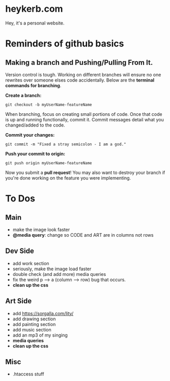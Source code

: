 # heykerb.com
Hey, it's a personal website.

# Reminders of github basics


## Making a branch and Pushing/Pulling From It.
Version control is tough. Working on different branches will ensure no one rewrites over someone elses code accidentally. Below are the **terminal commands for branching**.

**Create a branch:**
```
git checkout -b myUserName-featureName
```

When branching, focus on creating small portions of code. Once that code is up and running functionally, commit it. Commit messages detail what you changed/added to the code.

**Commit your changes:**
```
git commit -m "Fixed a stray semicolon - I am a god."
```

**Push your commit to origin:**
```
git push origin myUserName-featureName
```

Now you submit a **pull request**! You may also want to destroy your branch if you're done working on the feature you were implementing.

# To Dos
## Main
- make the image look faster
- **@media query**: change so CODE and ART are in columns not rows

## Dev Side
- add work section
- seriously, make the image load faster
- double check (and add more) media queries
- fix the weird p --> a (column --> row) bug that occurs.
- **clean up the css**

## Art Side
- add https://sorgalla.com/lity/
- add drawing section
- add painting section
- add music section
- add an mp3 of my singing
- **media queries**
- **clean up the css**

## Misc
- .htaccess stuff

